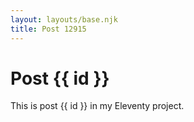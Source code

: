 ```yaml
---
layout: layouts/base.njk
title: Post 12915
---
```


# Post {{ id }}

This is post {{ id }} in my Eleventy project.
